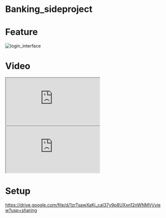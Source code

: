 # Banking_sideproject




# Feature






![login_interface](https://github.com/BoscoChu/Banking_sideproject/assets/133321529/5346fbfc-3992-42ea-8950-f3277fc3c578)


# Video
<!DOCTYPE html>
<html>
<body>
  
  <iframe src="https://drive.google.com/file/d/15NoYMTsTP0b0j8ZkGLTwZNYIrGyt32Yr/preview" ></iframe>
  
  <!--aloow full screen add tag -->
  
<iframe allowfullscreen="allowfullscreen" src="https://drive.google.com/file/d/15NoYMTsTP0b0j8ZkGLTwZNYIrGyt32Yr/preview" ></iframe>

</body>
</html>






# Setup
https://drive.google.com/file/d/1zrTsawXaKj_caI37y9p8UXxn12nWNMVj/view?usp=sharing
